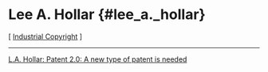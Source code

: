 # Lee A. Hollar {#lee_a._hollar}

\[ [ Industrial Copyright](IndpropEn "wikilink") \]

------------------------------------------------------------------------

[L.A. Hollar: Patent 2.0: A new type of patent is
needed](http://www.spectrum.ieee.org/feb06/2785 "wikilink")
